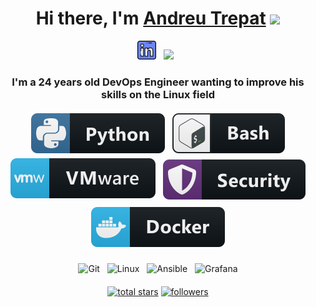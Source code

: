 <div align="center">
   <h1>Hi there, I'm <a href="https://www.linkedin.com/in/andreu-trepat-rubirola/">Andreu Trepat</a> <img src="https://media.giphy.com/media/hvRJCLFzcasrR4ia7z/giphy.gif" width="25px"> </h1>
   
   
</div>
  
<p align='center'>
   <a href="https://www.linkedin.com/in/andreu-trepat-1a4a65228/"><img height="30" src="https://raw.githubusercontent.com/8bithemant/8bithemant/master/linkedin.png?raw=true"></a>&nbsp;&nbsp;
<a href="https://app.hackthebox.com/profile/829451"><img height="30" src="https://raw.githubusercontent.com/silofy/hackthebox/master/icon.png?raw=true"></a>&nbsp;&nbsp;
 </p>
 
<p>
  <h3 align="center">I'm a 24 years old DevOps Engineer wanting to improve his skills on the Linux field</h3>
</p>


<p align="center">
 <img src="https://raw.githubusercontent.com/8bithemant/8bithemant/master/svg/dev/languages/python.svg" alt="python" style="vertical-align:top; margin:4px">
 <img src="https://raw.githubusercontent.com/8bithemant/8bithemant/master/svg/dev/tools/bash.svg" alt="bash" style="vertical-align:top; margin:4px">
 <img src="https://raw.githubusercontent.com/MikeCodesDotNET/ColoredBadges/master/svg/dev/tools/vmware.svg" alt="vmware" style="vertical-align:top; margin:4px">
 <img src="https://raw.githubusercontent.com/MikeCodesDotNET/ColoredBadges/master/svg/dev/misc/security.svg" alt="Security" style="vertical-align:top; margin:6px 4px">
 <img src="https://raw.githubusercontent.com/MikeCodesDotNET/ColoredBadges/master/svg/dev/tools/docker.svg" alt="Docker" style="vertical-align:top; margin:6px 4px">

</p>
<p align="center">
 <img src="https://camo.githubusercontent.com/79536ab835520583d9f0eebc002614e4e53f0e17e3bbd6ff55a83ea47afe4420/68747470733a2f2f696d672e736869656c64732e696f2f62616467652f2d4769742d4630353033323f7374796c653d666c61742d737175617265266c6f676f3d676974266c6f676f436f6c6f723d7768697465" alt="Git" style="vertical-align:top; margin:6px 4px">
 <img src="https://camo.githubusercontent.com/c98f0a270961a27b587e981400b4f581b1565f45d02070c662d55ec86637a680/68747470733a2f2f696d672e736869656c64732e696f2f62616467652f2d4c696e75782d4643433632343f7374796c653d666c61742d737175617265266c6f676f3d4c696e7578266c6f676f436f6c6f723d7768697465" alt="Linux" style="vertical-align:top; margin:6px 4px">
 <img src="https://camo.githubusercontent.com/d19ba905856faa6c73a9542278f3751df204c79d16f225920dd81eb403b8f982/68747470733a2f2f696d672e736869656c64732e696f2f62616467652f2d416e7369626c652d4542454345433f7374796c653d666c61742d737175617265266c6f676f3d416e7369626c65266c6f676f436f6c6f723d626c61636b" alt="Ansible" style="vertical-align:top; margin:6px 4px">

 <img src="https://camo.githubusercontent.com/15081f3949f6ec5e9223e266004fb8a0e400eb9889071558c485450177ab0a9e/68747470733a2f2f696d672e736869656c64732e696f2f62616467652f2d47726166616e612d626c61636b3f7374796c653d666c61742d737175617265266c6f676f3d47726166616e61266c6f676f436f6c6f723d6f72616e6765" alt="Grafana" style="vertical-align:top; margin:6px 4px">
</p>


<p align="center">
  <a href="https://github.com/ElMoix?tab=repositories&sort=stargazers">
    <img alt="total stars" title="Total stars on GitHub" src="https://custom-icon-badges.demolab.com/github/stars/ElMoix?color=55960c&style=for-the-badge&labelColor=488207&logo=star"/></a>
  <a href="https://github.com/ElMoix?tab=followers">
    <img alt="followers" title="Follow me on Github" src="https://custom-icon-badges.demolab.com/github/followers/ElMoix?color=236ad3&labelColor=1155ba&style=for-the-badge&logo=person-add&label=Follow&logoColor=white"/></a>
</p>
